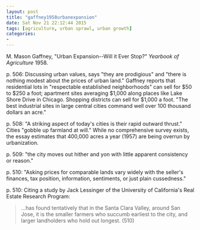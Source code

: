 ```yaml
---
layout: post
title: "gaffney1958urbanexpansion"
date: Sat Nov 21 22:12:44 2015
tags: [agriculture, urban sprawl, urban growth]
categories:
-
---
```


M. Mason Gaffney, "Urban Expansion--Will it Ever Stop?" *Yearbook of Agriculture* 1958.

p. 506: Discussing urban values, says "they are prodigious" and "there is
nothing modest about the prices of urban land." Gaffney reports that
residential lots in "respectable established neighborhoods" can sell for $50
to $250 a foot; apartment sites averaging $1,000 along places like Lake Shore
Drive in Chicago. Shopping districts can sell for $1,000 a foot. "The best
industrial sites in large central cities command well over 100 thousand
dollars an acre."

p. 508: "A striking aspect of today's cities is their rapid outward thrust."
Cities "gobble up farmland at will." While no comprehensive survey exists, the
essay estimates that 400,000 acres a year (1957) are being overrun by urbanization.

p. 509: "the city moves out hither and yon with little apparent consistency or
reason."

p. 510: "Asking prices for comparable lands vary widely with the seller's
finances, tax position, information, sentiments, or just plain cussedness."

p. 510: Citing a study by Jack Lessinger of the University of California's
Real Estate Research Program:

> ...has found tentatively that in the Santa Clara Valley, around San Jose, it
> is the smaller farmers who succumb earliest to the city, and larger
> landholders who hold out longest. (510)



